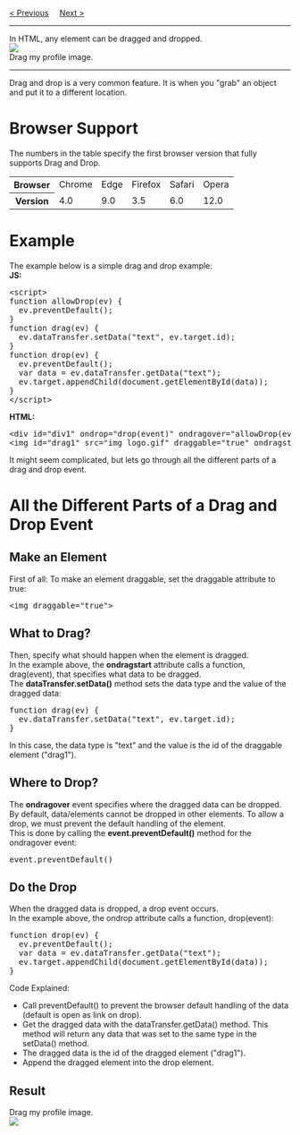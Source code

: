 <a href="/HTML/APIs/Geolocation.md">&lt; Previous</a>
&nbsp;&nbsp;&nbsp;
<a href="/HTML/APIs/WebStorage.md">Next &gt;</a>
<hr>
In HTML, any element can be dragged and dropped.
<br>
<img src="https://i.imgur.com/N5Flb2v_d.png" draggable="true">
<br>
Drag my profile image.
<hr>
Drag and drop is a very common feature. It is when you "grab" an object and put it to a different location.
<h1>Browser Support</h1>
The numbers in the table specify the first browser version that fully supports Drag and Drop.
<table class="ws-table-all notranslate">
  <tr>
    <th>Browser</th>
    <td>Chrome</td>
    <td>Edge</td>
    <td>Firefox</td>
    <td>Safari</td>
    <td>Opera</td>
  </tr>
  <tr>
    <th>Version</th>
    <td>4.0</td>
    <td>9.0</td>
    <td>3.5</td>
    <td>6.0</td>
    <td>12.0</td>
  </tr>
</table>
<h1>Example</h1>
The example below is a simple drag and drop example:
<br>
<b>JS:</b>
<pre>
&lt;script&gt;
function allowDrop(ev) {
  ev.preventDefault();
}
function drag(ev) {
  ev.dataTransfer.setData("text", ev.target.id);
}
function drop(ev) {
  ev.preventDefault();
  var data = ev.dataTransfer.getData("text");
  ev.target.appendChild(document.getElementById(data));
}
&lt;/script&gt;
</pre>
<b>HTML:</b>
<pre>
&lt;div id="div1" ondrop="drop(event)" ondragover="allowDrop(event)"&gt;&lt;/div&lt;
&lt;img id="drag1" src="img_logo.gif" draggable="true" ondragstart="drag(event)" width="336" height="69"&gt;
</pre>
It might seem complicated, but lets go through all the different parts of a drag and drop event.
<h1>All the Different Parts of a Drag and Drop Event</h1>
<h2>Make an Element</h2>
First of all: To make an element draggable, set the draggable attribute to true:
<pre>&lt;img draggable="true"&gt;</pre>
<h2>What to Drag?</h2>
Then, specify what should happen when the element is dragged.
<br>
In the example above, the <b>ondragstart</b> attribute calls a function, drag(event), that specifies what data to be dragged.
<br>
The <b>dataTransfer.setData()</b> method sets the data type and the value of the dragged data:
<pre>
function drag(ev) {
  ev.dataTransfer.setData("text", ev.target.id);
}
</pre>
In this case, the data type is "text" and the value is the id of the draggable element ("drag1").
<h2>Where to Drop?</h2>
The <b>ondragover</b> event specifies where the dragged data can be dropped.
<br>
By default, data/elements cannot be dropped in other elements. To allow a drop, we must prevent the default handling of the element.
<br>
This is done by calling the <b>event.preventDefault()</b> method for the ondragover event:
<pre>event.preventDefault()</pre>
<h2>Do the Drop</h2>
When the dragged data is dropped, a drop event occurs.
<br>
In the example above, the ondrop attribute calls a function, drop(event):
<pre>
function drop(ev) {
  ev.preventDefault();
  var data = ev.dataTransfer.getData("text");
  ev.target.appendChild(document.getElementById(data));
}
</pre>
Code Explained:
<ul>
  <li>Call preventDefault() to prevent the browser default handling of the data (default is open as link on drop).</li>
  <li>Get the dragged data with the dataTransfer.getData() method. This method will return any data that was set to the same type in the setData() method.</li>
  <li>The dragged data is the id of the dragged element ("drag1").</li>
  <li>Append the dragged element into the drop element.</li>
</ul>
<h2>Result</h2>
Drag my profile image.
<br>
<img src="https://i.imgur.com/N5Flb2v_d.png" draggable="true">
